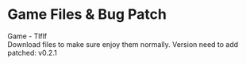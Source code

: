 # Game Files & Bug Patch
Game - Tlflf<br />
Download files to make sure enjoy them normally.
Version need to add patched: v0.2.1
